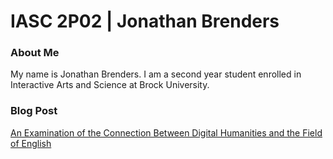 # IASC 2P02 | Jonathan Brenders

### About Me

My name is Jonathan Brenders. I am a second year student enrolled in Interactive Arts and Science at Brock University. 

[](images/file_000.jpg)

### Blog Post

[An Examination of the Connection Between Digital Humanities and the Field of English](blog.md)
